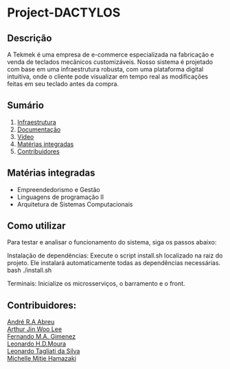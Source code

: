 # Project-DACTYLOS

## Descrição
A Tekmek é uma empresa de e-commerce especializada na fabricação e venda de teclados mecânicos customizáveis.
Nosso sistema é projetado com base em uma infraestrutura robusta, com uma plataforma digital intuitiva, onde o cliente pode visualizar em tempo real as modificações feitas em seu teclado antes da compra.


## Sumário
1. [Infraestrutura](#infraestrutura)
2. [Documentação](#documentação)
3. [Vídeo](#vídeo)
4. [Matérias integradas](#matérias-integradas)
5. [Contribuidores](#contribuidores)


## Matérias integradas
- Empreendedorismo e Gestão
- Linguagens de programação II
- Arquitetura de Sistemas Computacionais

## Como utilizar
Para testar e analisar o funcionamento do sistema, siga os passos abaixo:

Instalação de dependências:
Execute o script install.sh localizado na raiz do projeto. Ele instalará automaticamente todas as dependências necessárias.
  bash ./install.sh
  
Terminais:
Inicialize os microsserviços, o barramento e o front. 

## Contribuidores:
[André R.A Abreu](https://github.com/andre-rabreu)<br>
[Arthur Jin Woo Lee](https://github.com/Tutzjwlee)<br>
[Fernando M.A. Gimenez]( https://github.com/M3ngal)<br> 
[Leonardo H.D.Moura](https://github.com/LeonardoHDMoura )<br>
[Leonardo Tagliati da Silva](https://github.com/leotagliati)<br>
[Michelle Mitie Hamazaki](https://github.com/Michelle-Hmzk)
